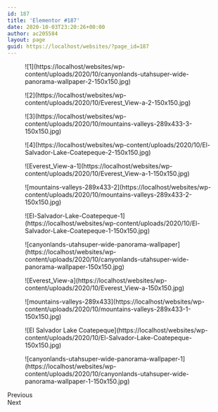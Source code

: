 ```yaml
---
id: 187
title: 'Elementor #187'
date: 2020-10-03T23:20:26+00:00
author: ac205584
layout: page
guid: https://localhost/websites/?page_id=187
---
```

<figure>![1](https://localhost/websites/wp-content/uploads/2020/10/canyonlands-utahsuper-wide-panorama-wallpaper-2-150x150.jpg)</figure> <figure>![2](https://localhost/websites/wp-content/uploads/2020/10/Everest_View-a-2-150x150.jpg)</figure> <figure>![3](https://localhost/websites/wp-content/uploads/2020/10/mountains-valleys-289x433-3-150x150.jpg)</figure> <figure>![4](https://localhost/websites/wp-content/uploads/2020/10/El-Salvador-Lake-Coatepeque-2-150x150.jpg)</figure> <figure>![Everest_View-a-1](https://localhost/websites/wp-content/uploads/2020/10/Everest_View-a-1-150x150.jpg)</figure> <figure>![mountains-valleys-289x433-2](https://localhost/websites/wp-content/uploads/2020/10/mountains-valleys-289x433-2-150x150.jpg)</figure> <figure>![El-Salvador-Lake-Coatepeque-1](https://localhost/websites/wp-content/uploads/2020/10/El-Salvador-Lake-Coatepeque-1-150x150.jpg)</figure> <figure>![canyonlands-utahsuper-wide-panorama-wallpaper](https://localhost/websites/wp-content/uploads/2020/10/canyonlands-utahsuper-wide-panorama-wallpaper-150x150.jpg)</figure> <figure>![Everest_View-a](https://localhost/websites/wp-content/uploads/2020/10/Everest_View-a-150x150.jpg)</figure> <figure>![mountains-valleys-289x433](https://localhost/websites/wp-content/uploads/2020/10/mountains-valleys-289x433-1-150x150.jpg)</figure> <figure>![El Salvador Lake Coatepeque](https://localhost/websites/wp-content/uploads/2020/10/El-Salvador-Lake-Coatepeque-150x150.jpg)</figure> <figure>![canyonlands-utahsuper-wide-panorama-wallpaper-1](https://localhost/websites/wp-content/uploads/2020/10/canyonlands-utahsuper-wide-panorama-wallpaper-1-150x150.jpg)</figure> 

Previous  
Next